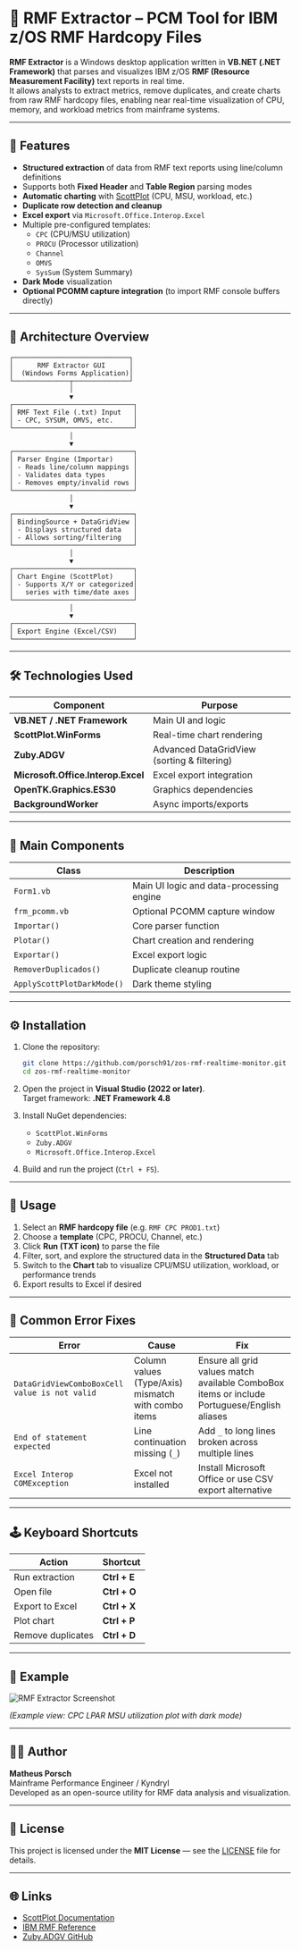 # 🧩 RMF Extractor – PCM Tool for IBM z/OS RMF Hardcopy Files

**RMF Extractor** is a Windows desktop application written in **VB.NET (.NET Framework)** that parses and visualizes IBM z/OS **RMF (Resource Measurement Facility)** text reports in real time.  
It allows analysts to extract metrics, remove duplicates, and create charts from raw RMF hardcopy files, enabling near real-time visualization of CPU, memory, and workload metrics from mainframe systems.

---

## 🚀 Features

- **Structured extraction** of data from RMF text reports using line/column definitions  
- Supports both **Fixed Header** and **Table Region** parsing modes  
- **Automatic charting** with [ScottPlot](https://scottplot.net/) (CPU, MSU, workload, etc.)  
- **Duplicate row detection and cleanup**  
- **Excel export** via `Microsoft.Office.Interop.Excel`  
- Multiple pre-configured templates:
  - `CPC` (CPU/MSU utilization)
  - `PROCU` (Processor utilization)
  - `Channel`
  - `OMVS`
  - `SysSum` (System Summary)
- **Dark Mode** visualization  
- **Optional PCOMM capture integration** (to import RMF console buffers directly)

---

## 🧠 Architecture Overview

```
┌─────────────────────────────┐
│      RMF Extractor GUI      │
│  (Windows Forms Application)│
└──────────────┬──────────────┘
               │
               ▼
┌──────────────────────────────┐
│ RMF Text File (.txt) Input   │
│ - CPC, SYSUM, OMVS, etc.     │
└──────────────────────────────┘
               │
               ▼
┌──────────────────────────────┐
│ Parser Engine (Importar)     │
│ - Reads line/column mappings │
│ - Validates data types       │
│ - Removes empty/invalid rows │
└──────────────────────────────┘
               │
               ▼
┌──────────────────────────────┐
│ BindingSource + DataGridView │
│ - Displays structured data   │
│ - Allows sorting/filtering   │
└──────────────────────────────┘
               │
               ▼
┌──────────────────────────────┐
│ Chart Engine (ScottPlot)     │
│ - Supports X/Y or categorized│
│   series with time/date axes │
└──────────────────────────────┘
               │
               ▼
┌──────────────────────────────┐
│ Export Engine (Excel/CSV)    │
└──────────────────────────────┘
```

---

## 🛠️ Technologies Used

| Component | Purpose |
|------------|----------|
| **VB.NET / .NET Framework** | Main UI and logic |
| **ScottPlot.WinForms** | Real-time chart rendering |
| **Zuby.ADGV** | Advanced DataGridView (sorting & filtering) |
| **Microsoft.Office.Interop.Excel** | Excel export integration |
| **OpenTK.Graphics.ES30** | Graphics dependencies |
| **BackgroundWorker** | Async imports/exports |

---

## 🧩 Main Components

| Class | Description |
|-------|--------------|
| `Form1.vb` | Main UI logic and data-processing engine |
| `frm_pcomm.vb` | Optional PCOMM capture window |
| `Importar()` | Core parser function |
| `Plotar()` | Chart creation and rendering |
| `Exportar()` | Excel export logic |
| `RemoverDuplicados()` | Duplicate cleanup routine |
| `ApplyScottPlotDarkMode()` | Dark theme styling |

---

## ⚙️ Installation

1. Clone the repository:

   ```bash
   git clone https://github.com/porsch91/zos-rmf-realtime-monitor.git
   cd zos-rmf-realtime-monitor
   ```

2. Open the project in **Visual Studio (2022 or later)**.  
   Target framework: **.NET Framework 4.8**

3. Install NuGet dependencies:
   - `ScottPlot.WinForms`
   - `Zuby.ADGV`
   - `Microsoft.Office.Interop.Excel`

4. Build and run the project (`Ctrl + F5`).

---

## 🧪 Usage

1. Select an **RMF hardcopy file** (e.g. `RMF CPC PROD1.txt`)  
2. Choose a **template** (CPC, PROCU, Channel, etc.)
3. Click **Run (TXT icon)** to parse the file
4. Filter, sort, and explore the structured data in the **Structured Data** tab
5. Switch to the **Chart** tab to visualize CPU/MSU utilization, workload, or performance trends
6. Export results to Excel if desired

---

## 🧰 Common Error Fixes

| Error | Cause | Fix |
|-------|--------|-----|
| `DataGridViewComboBoxCell value is not valid` | Column values (Type/Axis) mismatch with combo items | Ensure all grid values match available ComboBox items or include Portuguese/English aliases |
| `End of statement expected` | Line continuation missing (`_`) | Add `_` to long lines broken across multiple lines |
| `Excel Interop COMException` | Excel not installed | Install Microsoft Office or use CSV export alternative |

---

## 🕹️ Keyboard Shortcuts

| Action | Shortcut |
|---------|-----------|
| Run extraction | **Ctrl + E** |
| Open file | **Ctrl + O** |
| Export to Excel | **Ctrl + X** |
| Plot chart | **Ctrl + P** |
| Remove duplicates | **Ctrl + D** |

---

## 📸 Example

![RMF Extractor Screenshot](docs/screenshot.png)

*(Example view: CPC LPAR MSU utilization plot with dark mode)*

---

## 🧑‍💻 Author

**Matheus Porsch**  
Mainframe Performance Engineer / Kyndryl  
Developed as an open-source utility for RMF data analysis and visualization.

---

## 🪪 License

This project is licensed under the **MIT License** — see the [LICENSE](LICENSE) file for details.

---

## 🌐 Links

- [ScottPlot Documentation](https://scottplot.net/)
- [IBM RMF Reference](https://www.ibm.com/docs/en/zos/latest?topic=facility-resource-measurement)
- [Zuby.ADGV GitHub](https://github.com/marcelmue/Zuby.ADGV)
